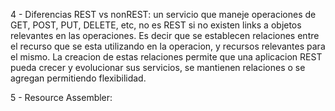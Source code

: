 4 - Diferencias REST vs nonREST: un servicio que maneje operaciones de GET, POST, PUT, DELETE, etc, no es REST si no existen links a objetos relevantes en las operaciones.
Es decir que se establecen relaciones entre el recurso que se esta utilizando en la operacion, y recursos relevantes para el mismo.
La creacion de estas relaciones permite que una aplicacion REST pueda crecer y evolucionar sus servicios, se mantienen relaciones o se agregan permitiendo flexibilidad.

5 - Resource Assembler: 